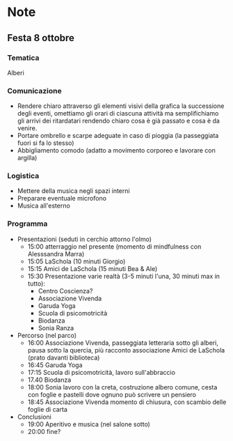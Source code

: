 # Note

## Festa 8 ottobre

### Tematica

Alberi

### Comunicazione

- Rendere chiaro attraverso gli elementi visivi della grafica la successione degli eventi, omettiamo gli orari di ciascuna attività ma semplifichiamo gli arrivi dei ritardatari rendendo chiaro cosa è già passato e cosa è da venire.
- Portare ombrello e scarpe adeguate in caso di pioggia (la passeggiata fuori si fa lo stesso)
- Abbigliamento comodo (adatto a movimento corporeo e lavorare con argilla)

### Logistica

- Mettere della musica negli spazi interni
- Preparare eventuale microfono
- Musica all'esterno

### Programma

- Presentazioni (seduti in cerchio attorno l'olmo)
  - 15:00 atterraggio nel presente (momento di mindfulness con Alesssandra Marra)
  - 15:05 LaSchola (10 minuti Giorgio)
  - 15:15 Amici de LaSchola (15 minuti Bea & Ale)
  - 15:30 Presentazione varie realtà (3-5 minuti l'una, 30 minuti max in tutto):
    - Centro Coscienza?
    - Associazione Vivenda
    - Garuda Yoga
    - Scuola di psicomotricità
    - Biodanza
    - Sonia Ranza
- Percorso (nel parco)
  - 16:00 Associazione Vivenda, passeggiata letteraria sotto gli alberi, pausa sotto la quercia, più racconto associazione Amici de LaSchola (prato davanti biblioteca)
  - 16:45 Garuda Yoga
  - 17:15 Scuola di psicomotricità, lavoro sull'abbraccio
  - 17.40 Biodanza
  - 18:00 Sonia lavoro con la creta, costruzione albero comune, cesta con foglie e pastelli dove ognuno può scrivere un pensiero
  - 18:45 Associazione Vivenda momento di chiusura, con scambio delle foglie di carta
- Conclusioni
  - 19:00 Aperitivo e musica (nel salone sotto)
  - 20:00 fine?
